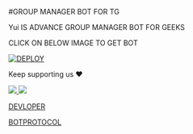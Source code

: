 #GROUP MANAGER BOT FOR TG

Yui IS ADVANCE GROUP MANAGER BOT FOR GEEKS 

CLICK ON BELOW IMAGE TO GET BOT  

[![DEPLOY](https://telegra.ph/file/e5cbf8ba4723a8ac34f68.jpg)](https://t.mr/Yuigahama_yui_robot)

Keep supporting us ♥️

<a href="https://github.com/satyanandatripathi/emcee" alt="GitHub repo size"> <img src="https://img.shields.io/github/repo-size/satyanandatripathi/emcee" />
<a href="https://t.me/BotProtocol" alt="Telegram!"> <img src="https://aleen42.github.io/badges/src/telegram.svg" /> 



[DEVLOPER](https://t.me/ANlME_SENPAI)






[BOTPROTOCOL](https://t.me/BOTPROTOCOL)

